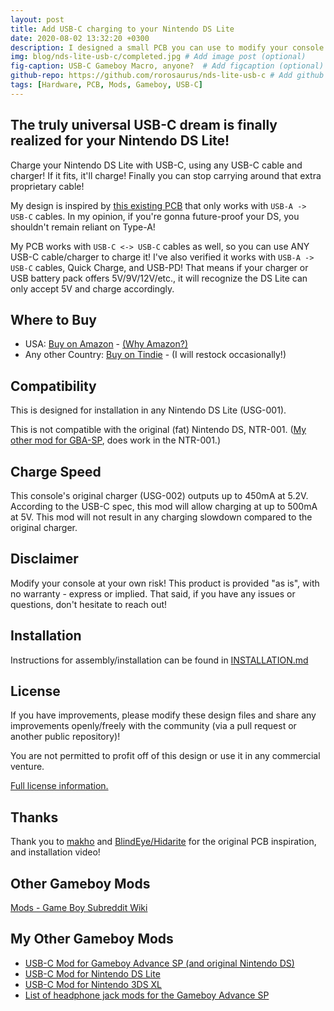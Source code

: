 ```yaml
---
layout: post
title: Add USB-C charging to your Nintendo DS Lite
date: 2020-08-02 13:32:20 +0300
description: I designed a small PCB you can use to modify your console. # Add post description (optional)
img: blog/nds-lite-usb-c/completed.jpg # Add image post (optional)
fig-caption: USB-C Gameboy Macro, anyone?  # Add figcaption (optional)
github-repo: https://github.com/rorosaurus/nds-lite-usb-c # Add github repo (optional)
tags: [Hardware, PCB, Mods, Gameboy, USB-C]
---
```


## The truly universal USB-C dream is finally realized for your Nintendo DS Lite!

Charge your Nintendo DS Lite with USB-C, using any USB-C cable and charger! If it fits, it'll charge! Finally you can stop carrying around that extra proprietary cable!

My design is inspired by [this existing PCB](https://oshpark.com/shared_projects/I6UOH6gb) that only works with ````USB-A -> USB-C```` cables. In my opinion, if you're gonna future-proof your DS, you shouldn't remain reliant on Type-A!

My PCB works with ````USB-C <-> USB-C```` cables as well, so you can use ANY USB-C cable/charger to charge it! I've also verified it works with ````USB-A -> USB-C```` cables, Quick Charge, and USB-PD! That means if your charger or USB battery pack offers 5V/9V/12V/etc., it will recognize the DS Lite can only accept 5V and charge accordingly.

## Where to Buy

* USA: [Buy on Amazon](https://smile.amazon.com/dp/B08RMTP1BL) - [(Why Amazon?)](https://github.com/rorosaurus/gba-sp-usb-c/blob/master/why-sell-on-amazon.md)
* Any other Country: [Buy on Tindie](https://www.tindie.com/products/22542/) - (I will restock occasionally!)

## Compatibility

This is designed for installation in any Nintendo DS Lite (USG-001).

This is not compatible with the original (fat) Nintendo DS, NTR-001. ([My other mod for GBA-SP](https://github.com/rorosaurus/gba-sp-usb-c/), does work in the NTR-001.)

## Charge Speed

This console's original charger (USG-002) outputs up to 450mA at 5.2V. According to the USB-C spec, this mod will allow charging at up to 500mA at 5V. This mod will not result in any charging slowdown compared to the original charger.

## Disclaimer

Modify your console at your own risk! This product is provided "as is", with no warranty - express or implied. That said, if you have any issues or questions, don't hesitate to reach out!


## Installation

Instructions for assembly/installation can be found in [INSTALLATION.md](https://github.com/rorosaurus/nds-lite-usb-c/blob/master/INSTALLATION.md)

## License

If you have improvements, please modify these design files and share any improvements openly/freely with the community (via a pull request or another public repository)!

You are not permitted to profit off of this design or use it in any commercial venture.

[Full license information.](https://github.com/rorosaurus/nds-lite-usb-c/blob/master/LICENSE.md)

## Thanks

Thank you to [makho](https://www.youtube.com/channel/UC5FYpo9lFqK1Y7wqjPuANFw) and [BlindEye/Hidarite](https://www.tindie.com/stores/hidarite/) for the original PCB inspiration, and installation video!

## Other Gameboy Mods

[Mods - Game Boy Subreddit Wiki](https://www.reddit.com/r/GameBoy/wiki/mods)

## My Other Gameboy Mods

* [USB-C Mod for Gameboy Advance SP (and original Nintendo DS)](https://github.com/rorosaurus/gba-sp-usb-c/)
* [USB-C Mod for Nintendo DS Lite](https://github.com/rorosaurus/nds-lite-usb-c/)
* [USB-C Mod for Nintendo 3DS XL](https://github.com/rorosaurus/3ds-xl-usb-c/)
* [List of headphone jack mods for the Gameboy Advance SP](https://github.com/rorosaurus/gba-sp-headphone-jack/)